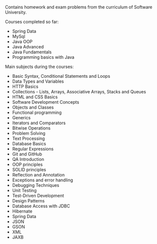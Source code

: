 Contains homework and exam problems from the curriculum of Software University.

Courses completed so far:

- Spring Data
- MySql
- Java OOP
- Java Advanced
- Java Fundamentals
- Programming basics with Java

Main subjects during the courses:

- Basic Syntax, Conditional Statements and Loops
- Data Types and Variables
- HTTP Basics
- Collections - Lists, Arrays, Associative Arrays, Stacks and Queues
- HTML and CSS Basics
- Software Development Concepts
- Objects and Classes
- Functional programming
- Generics
- Iterators and Comparators
- Bitwise Operations
- Problem Solving
- Text Processing
- Database Basics
- Regular Expressions
- Git and GitHub
- QA Introduction
- OOP principles
- SOLID principles
- Reflection and Annotation
- Exceptions and error handling
- Debugging Techniques
- Unit Testing
- Test-Driven Development
- Design Patterns
- Database Access with JDBC
- Hibernate
- Spring Data
- JSON
- GSON
- XML
- JAXB
